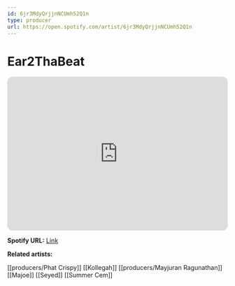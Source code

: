 ```yaml
---
id: 6jr3MdyQrjjnNCUmh52Q1n
type: producer
url: https://open.spotify.com/artist/6jr3MdyQrjjnNCUmh52Q1n
---
```

# Ear2ThaBeat

<iframe style="border-radius:12px" src="https://open.spotify.com/embed/artist/6jr3MdyQrjjnNCUmh52Q1n" width="100%" height="352" frameBorder="0" allowfullscreen="" allow="autoplay; clipboard-write; encrypted-media; fullscreen; picture-in-picture" loading="lazy"></iframe>

**Spotify URL:** [Link](https://open.spotify.com/artist/6jr3MdyQrjjnNCUmh52Q1n)

**Related artists:**

[[producers/Phat Crispy]]
[[Kollegah]]
[[producers/Mayjuran Ragunathan]]
[[Majoe]]
[[Seyed]]
[[Summer Cem]]
